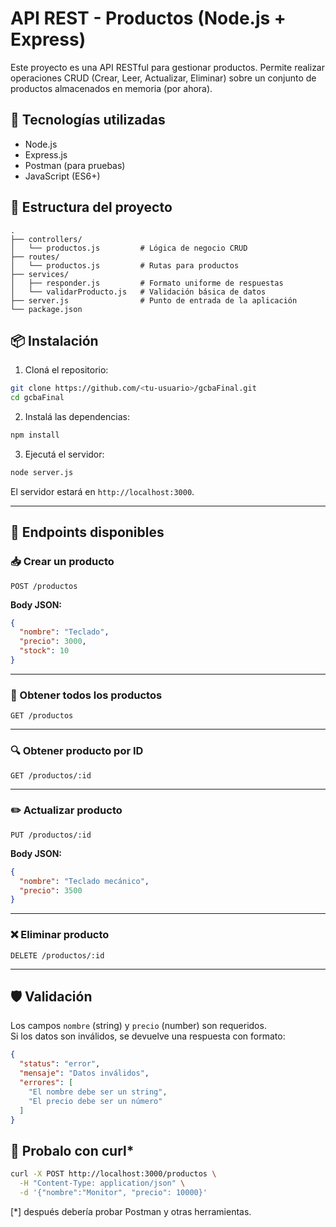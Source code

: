 # API REST - Productos (Node.js + Express)

Este proyecto es una API RESTful para gestionar productos. Permite realizar operaciones CRUD (Crear, Leer, Actualizar, Eliminar) sobre un conjunto de productos almacenados en memoria (por ahora).

## 🚀 Tecnologías utilizadas

- Node.js
- Express.js
- Postman (para pruebas)
- JavaScript (ES6+)

## 📁 Estructura del proyecto

```
.
├── controllers/
│   └── productos.js         # Lógica de negocio CRUD
├── routes/
│   └── productos.js         # Rutas para productos
├── services/
│   ├── responder.js         # Formato uniforme de respuestas
│   └── validarProducto.js   # Validación básica de datos
├── server.js                # Punto de entrada de la aplicación
└── package.json
```

## 📦 Instalación

1. Cloná el repositorio:

```bash
git clone https://github.com/<tu-usuario>/gcbaFinal.git
cd gcbaFinal
```

2. Instalá las dependencias:

```bash
npm install
```

3. Ejecutá el servidor:

```bash
node server.js
```

El servidor estará en `http://localhost:3000`.

---

## 🔀 Endpoints disponibles

### 📥 Crear un producto
```
POST /productos
```
**Body JSON:**
```json
{
  "nombre": "Teclado",
  "precio": 3000,
  "stock": 10
}
```

---

### 📄 Obtener todos los productos
```
GET /productos
```

---

### 🔍 Obtener producto por ID
```
GET /productos/:id
```

---

### ✏️ Actualizar producto
```
PUT /productos/:id
```
**Body JSON:**
```json
{
  "nombre": "Teclado mecánico",
  "precio": 3500
}
```

---

### ❌ Eliminar producto
```
DELETE /productos/:id
```

---

## 🛡️ Validación

Los campos `nombre` (string) y `precio` (number) son requeridos.  
Si los datos son inválidos, se devuelve una respuesta con formato:

```json
{
  "status": "error",
  "mensaje": "Datos inválidos",
  "errores": [
    "El nombre debe ser un string",
    "El precio debe ser un número"
  ]
}
```

## 🧪 Probalo con curl*

```bash
curl -X POST http://localhost:3000/productos \
  -H "Content-Type: application/json" \
  -d '{"nombre":"Monitor", "precio": 10000}'
```
[*] después debería probar Postman y otras herramientas.
